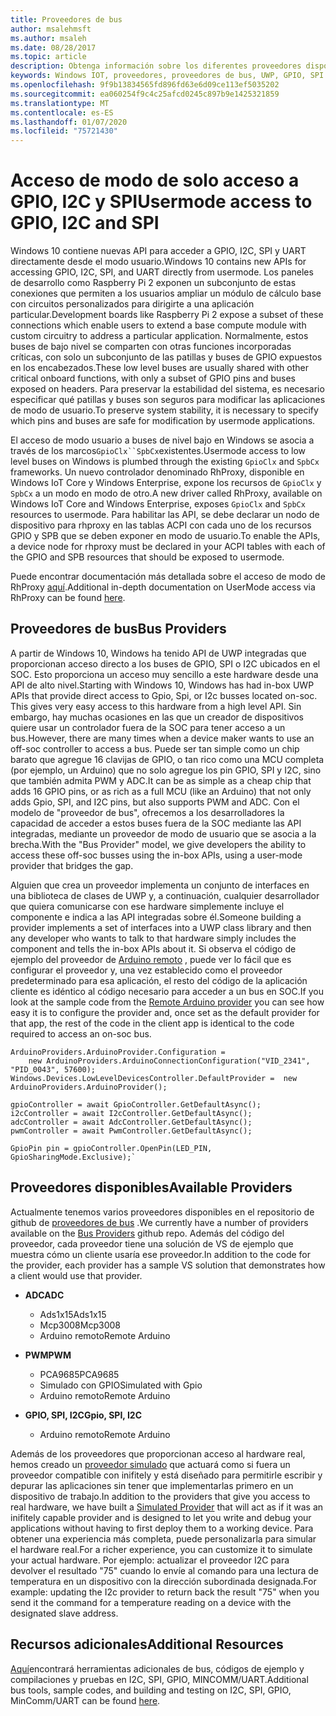 ```yaml
---
title: Proveedores de bus
author: msalehmsft
ms.author: msaleh
ms.date: 08/28/2017
ms.topic: article
description: Obtenga información sobre los diferentes proveedores disponibles a través de Windows 10 IoT Core.
keywords: Windows IOT, proveedores, proveedores de bus, UWP, GPIO, SPI
ms.openlocfilehash: 9f9b13834565fd896fd63e6d09ce113ef5035202
ms.sourcegitcommit: ea060254f9c4c25afcd0245c897b9e1425321859
ms.translationtype: MT
ms.contentlocale: es-ES
ms.lasthandoff: 01/07/2020
ms.locfileid: "75721430"
---
```

# <a name="usermode-access-to-gpio-i2c-and-spi"></a><span data-ttu-id="127c7-104">Acceso de modo de solo acceso a GPIO, I2C y SPI</span><span class="sxs-lookup"><span data-stu-id="127c7-104">Usermode access to GPIO, I2C and SPI</span></span>

<span data-ttu-id="127c7-105">Windows 10 contiene nuevas API para acceder a GPIO, I2C, SPI y UART directamente desde el modo usuario.</span><span class="sxs-lookup"><span data-stu-id="127c7-105">Windows 10 contains new APIs for accessing GPIO, I2C, SPI, and UART directly from usermode.</span></span> <span data-ttu-id="127c7-106">Los paneles de desarrollo como Raspberry Pi 2 exponen un subconjunto de estas conexiones que permiten a los usuarios ampliar un módulo de cálculo base con circuitos personalizados para dirigirte a una aplicación particular.</span><span class="sxs-lookup"><span data-stu-id="127c7-106">Development boards like Raspberry Pi 2 expose a subset of these connections which enable users to extend a base compute module with custom circuitry to address a particular application.</span></span> <span data-ttu-id="127c7-107">Normalmente, estos buses de bajo nivel se comparten con otras funciones incorporadas críticas, con solo un subconjunto de las patillas y buses de GPIO expuestos en los encabezados.</span><span class="sxs-lookup"><span data-stu-id="127c7-107">These low level buses are usually shared with other critical onboard functions, with only a subset of GPIO pins and buses exposed on headers.</span></span> <span data-ttu-id="127c7-108">Para preservar la estabilidad del sistema, es necesario especificar qué patillas y buses son seguros para modificar las aplicaciones de modo de usuario.</span><span class="sxs-lookup"><span data-stu-id="127c7-108">To preserve system stability, it is necessary to specify which pins and buses are safe for modification by usermode applications.</span></span>

<span data-ttu-id="127c7-109">El acceso de modo usuario a buses de nivel bajo en Windows se asocia a través de los marcos`GpioClx``SpbCx`existentes.</span><span class="sxs-lookup"><span data-stu-id="127c7-109">Usermode access to low level buses on Windows is plumbed through the existing `GpioClx` and `SpbCx` frameworks.</span></span> <span data-ttu-id="127c7-110">Un nuevo controlador denominado RhProxy, disponible en Windows IoT Core y Windows Enterprise, expone los recursos de `GpioClx` y `SpbCx` a un modo en modo de otro.</span><span class="sxs-lookup"><span data-stu-id="127c7-110">A new driver called RhProxy, available on Windows IoT Core and Windows Enterprise, exposes `GpioClx` and `SpbCx` resources to usermode.</span></span> <span data-ttu-id="127c7-111">Para habilitar las API, se debe declarar un nodo de dispositivo para rhproxy en las tablas ACPI con cada uno de los recursos GPIO y SPB que se deben exponer en modo de usuario.</span><span class="sxs-lookup"><span data-stu-id="127c7-111">To enable the APIs, a device node for rhproxy must be declared in your ACPI tables with each of the GPIO and SPB resources that should be exposed to usermode.</span></span>

<span data-ttu-id="127c7-112">Puede encontrar documentación más detallada sobre el acceso de modo de RhProxy [aquí](https://docs.microsoft.com/windows/uwp/devices-sensors/enable-usermode-access).</span><span class="sxs-lookup"><span data-stu-id="127c7-112">Additional in-depth documentation on UserMode access via RhProxy can be found [here](https://docs.microsoft.com/windows/uwp/devices-sensors/enable-usermode-access).</span></span>

## <a name="bus-providers"></a><span data-ttu-id="127c7-113">Proveedores de bus</span><span class="sxs-lookup"><span data-stu-id="127c7-113">Bus Providers</span></span>

<span data-ttu-id="127c7-114">A partir de Windows 10, Windows ha tenido API de UWP integradas que proporcionan acceso directo a los buses de GPIO, SPI o I2C ubicados en el SOC. Esto proporciona un acceso muy sencillo a este hardware desde una API de alto nivel.</span><span class="sxs-lookup"><span data-stu-id="127c7-114">Starting with Windows 10, Windows has had in-box UWP APIs that provide direct access to Gpio, Spi, or I2c busses located on-soc. This gives very easy access to this hardware from a high level API.</span></span> <span data-ttu-id="127c7-115">Sin embargo, hay muchas ocasiones en las que un creador de dispositivos quiere usar un controlador fuera de la SOC para tener acceso a un bus.</span><span class="sxs-lookup"><span data-stu-id="127c7-115">However, there are many times when a device maker wants to use an off-soc controller to access a bus.</span></span> <span data-ttu-id="127c7-116">Puede ser tan simple como un chip barato que agregue 16 clavijas de GPIO, o tan rico como una MCU completa (por ejemplo, un Arduino) que no solo agregue los pin GPIO, SPI y I2C, sino que también admita PWM y ADC.</span><span class="sxs-lookup"><span data-stu-id="127c7-116">It can be as simple as a cheap chip that adds 16 GPIO pins, or as rich as a full MCU (like an Arduino) that not only adds Gpio, SPI, and I2C pins, but also supports PWM and ADC.</span></span> <span data-ttu-id="127c7-117">Con el modelo de "proveedor de bus", ofrecemos a los desarrolladores la capacidad de acceder a estos buses fuera de la SOC mediante las API integradas, mediante un proveedor de modo de usuario que se asocia a la brecha.</span><span class="sxs-lookup"><span data-stu-id="127c7-117">With the "Bus Provider" model, we give developers the ability to access these off-soc busses using the in-box APIs, using a user-mode provider that bridges the gap.</span></span>

<span data-ttu-id="127c7-118">Alguien que crea un proveedor implementa un conjunto de interfaces en una biblioteca de clases de UWP y, a continuación, cualquier desarrollador que quiera comunicarse con ese hardware simplemente incluye el componente e indica a las API integradas sobre él.</span><span class="sxs-lookup"><span data-stu-id="127c7-118">Someone building a provider implements a set of interfaces into a UWP class library and then any developer who wants to talk to that hardware simply includes the component and tells the in-box APIs about it.</span></span> <span data-ttu-id="127c7-119">Si observa el código de ejemplo del proveedor de [Arduino remoto](https://github.com/ms-iot/BusProviders/tree/develop/Arduino) , puede ver lo fácil que es configurar el proveedor y, una vez establecido como el proveedor predeterminado para esa aplicación, el resto del código de la aplicación cliente es idéntico al código necesario para acceder a un bus en SOC.</span><span class="sxs-lookup"><span data-stu-id="127c7-119">If you look at the sample code from the [Remote Arduino provider](https://github.com/ms-iot/BusProviders/tree/develop/Arduino) you can see how easy it is to configure the provider and, once set as the default provider for that app, the rest of the code in the client app is identical to the code required to access an on-soc bus.</span></span>


```
ArduinoProviders.ArduinoProvider.Configuration = 
    new ArduinoProviders.ArduinoConnectionConfiguration("VID_2341", "PID_0043", 57600);
Windows.Devices.LowLevelDevicesController.DefaultProvider =  new ArduinoProviders.ArduinoProvider();

gpioController = await GpioController.GetDefaultAsync();
i2cController = await I2cController.GetDefaultAsync();
adcController = await AdcController.GetDefaultAsync();
pwmController = await PwmController.GetDefaultAsync();

GpioPin pin = gpioController.OpenPin(LED_PIN, GpioSharingMode.Exclusive);`
```

## <a name="available-providers"></a><span data-ttu-id="127c7-120">Proveedores disponibles</span><span class="sxs-lookup"><span data-stu-id="127c7-120">Available Providers</span></span>

<span data-ttu-id="127c7-121">Actualmente tenemos varios proveedores disponibles en el repositorio de github de [proveedores de bus](https://github.com/ms-iot/BusProviders) .</span><span class="sxs-lookup"><span data-stu-id="127c7-121">We currently have a number of providers available on the [Bus Providers](https://github.com/ms-iot/BusProviders) github repo.</span></span> <span data-ttu-id="127c7-122">Además del código del proveedor, cada proveedor tiene una solución de VS de ejemplo que muestra cómo un cliente usaría ese proveedor.</span><span class="sxs-lookup"><span data-stu-id="127c7-122">In addition to the code for the provider, each provider has a sample VS solution that demonstrates how a client would use that provider.</span></span> 

- <span data-ttu-id="127c7-123">**ADC**</span><span class="sxs-lookup"><span data-stu-id="127c7-123">**ADC**</span></span>
  - <span data-ttu-id="127c7-124">Ads1x15</span><span class="sxs-lookup"><span data-stu-id="127c7-124">Ads1x15</span></span>
  - <span data-ttu-id="127c7-125">Mcp3008</span><span class="sxs-lookup"><span data-stu-id="127c7-125">Mcp3008</span></span>
  - <span data-ttu-id="127c7-126">Arduino remoto</span><span class="sxs-lookup"><span data-stu-id="127c7-126">Remote Arduino</span></span>

- <span data-ttu-id="127c7-127">**PWM**</span><span class="sxs-lookup"><span data-stu-id="127c7-127">**PWM**</span></span>
  - <span data-ttu-id="127c7-128">PCA9685</span><span class="sxs-lookup"><span data-stu-id="127c7-128">PCA9685</span></span>
  - <span data-ttu-id="127c7-129">Simulado con GPIO</span><span class="sxs-lookup"><span data-stu-id="127c7-129">Simulated with Gpio</span></span>
  - <span data-ttu-id="127c7-130">Arduino remoto</span><span class="sxs-lookup"><span data-stu-id="127c7-130">Remote Arduino</span></span>
  
- <span data-ttu-id="127c7-131">**GPIO, SPI, I2C**</span><span class="sxs-lookup"><span data-stu-id="127c7-131">**Gpio, SPI, I2C**</span></span>
  - <span data-ttu-id="127c7-132">Arduino remoto</span><span class="sxs-lookup"><span data-stu-id="127c7-132">Remote Arduino</span></span>

<span data-ttu-id="127c7-133">Además de los proveedores que proporcionan acceso al hardware real, hemos creado un [proveedor simulado](https://github.com/ms-iot/BusProviders/tree/develop/SimulatedProvider) que actuará como si fuera un proveedor compatible con inifitely y está diseñado para permitirle escribir y depurar las aplicaciones sin tener que implementarlas primero en un dispositivo de trabajo.</span><span class="sxs-lookup"><span data-stu-id="127c7-133">In addition to the providers that give you access to real hardware, we have built a [Simulated Provider](https://github.com/ms-iot/BusProviders/tree/develop/SimulatedProvider) that will act as if it was an inifitely capable provider and is designed to let you write and debug your applications without having to first deploy them to a working device.</span></span> <span data-ttu-id="127c7-134">Para obtener una experiencia más completa, puede personalizarla para simular el hardware real.</span><span class="sxs-lookup"><span data-stu-id="127c7-134">For a richer experience, you can customize it to simulate your actual hardware.</span></span> <span data-ttu-id="127c7-135">Por ejemplo: actualizar el proveedor I2C para devolver el resultado "75" cuando lo envíe al comando para una lectura de temperatura en un dispositivo con la dirección subordinada designada.</span><span class="sxs-lookup"><span data-stu-id="127c7-135">For example: updating the I2c provider to return back the result "75" when you send it the command for a temperature reading on a device with the designated slave address.</span></span>

## <a name="additional-resources"></a><span data-ttu-id="127c7-136">Recursos adicionales</span><span class="sxs-lookup"><span data-stu-id="127c7-136">Additional Resources</span></span>

<span data-ttu-id="127c7-137">[Aquí](https://github.com/Microsoft/Windows-iotcore-samples/tree/develop/BusTools)encontrará herramientas adicionales de bus, códigos de ejemplo y compilaciones y pruebas en I2C, SPI, GPIO, MINCOMM/UART.</span><span class="sxs-lookup"><span data-stu-id="127c7-137">Additional bus tools, sample codes, and building and testing on I2C, SPI, GPIO, MinComm/UART can be found [here](https://github.com/Microsoft/Windows-iotcore-samples/tree/develop/BusTools).</span></span>

